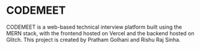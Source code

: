 # CODEMEET
CODEMEET is a web-based technical interview platform built using the MERN stack, with the frontend hosted on Vercel and the backend hosted on Glitch. This project is created by Pratham Golhani and Rishu Raj Sinha.
